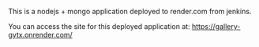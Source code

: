 This is a nodejs + mongo application deployed to render.com from jenkins.

You can access the site for this deployed application at:
https://gallery-gytx.onrender.com/